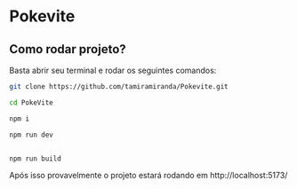 # Pokevite

## Como rodar projeto?

Basta abrir seu terminal e rodar os seguintes comandos:

```sh
git clone https://github.com/tamiramiranda/Pokevite.git
```

```sh
cd PokeVite
```

```sh
npm i
```

```sh
npm run dev


npm run build
```

Após isso provavelmente o projeto estará rodando em http://localhost:5173/
